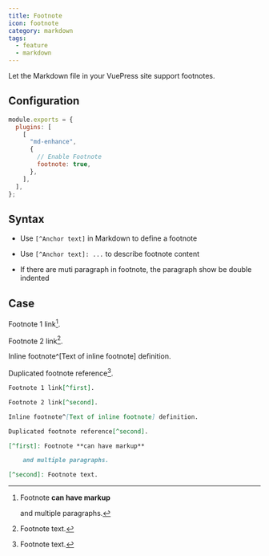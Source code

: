 ```yaml
---
title: Footnote
icon: footnote
category: markdown
tags:
  - feature
  - markdown
---
```


Let the Markdown file in your VuePress site support footnotes.

<!-- more -->

## Configuration

```js {7}
module.exports = {
  plugins: [
    [
      "md-enhance",
      {
        // Enable Footnote
        footnote: true,
      },
    ],
  ],
};
```

## Syntax

- Use `[^Anchor text]` in Markdown to define a footnote

- Use `[^Anchor text]: ...` to describe footnote content

- If there are muti paragraph in footnote, the paragraph show be double indented

## Case

Footnote 1 link[^first].

Footnote 2 link[^second].

Inline footnote^[Text of inline footnote] definition.

Duplicated footnote reference[^second].

[^first]: Footnote **can have markup**

    and multiple paragraphs.

[^second]: Footnote text.

```md
Footnote 1 link[^first].

Footnote 2 link[^second].

Inline footnote^[Text of inline footnote] definition.

Duplicated footnote reference[^second].

[^first]: Footnote **can have markup**

    and multiple paragraphs.

[^second]: Footnote text.
```
